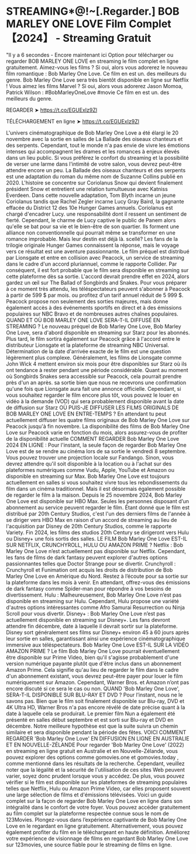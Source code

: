 # STREAMING*@!~[.Regarder.] BOB MARLEY ONE LOVE Film Complet 【2024】 - Streaming Gratuit

"Il y a 6 secondes - Encore maintenant ici Option pour télécharger ou regarder BOB MARLEY ONE LOVE en streaming le film complet en ligne gratuitement. Aimez-vous les films ? Si oui, alors vous adorerez le nouveau film romantique : Bob Marley One Love. Ce film en est un. des meilleurs du genre. Bob Marley One Love sera très bientôt disponible en ligne sur Netflix ! Vous aimez les films Marvel ? Si oui, alors vous adorerez Jason Momoa, Patrick Wilson : #BobMarleyOneLove #movie Ce film en est un. des meilleurs du genre.


 REGARDER ➤ https://t.co/EGUExIz9Zl





 TÉLÉCHARGEMENT en ligne ➤ https://t.co/EGUExIz9Zl


L'univers cinématographique de Bob Marley One Love a été élargi le 20 novembre avec la sortie en salles de La Ballade des oiseaux chanteurs et des serpents. Cependant, tout le monde n'a pas envie de vivre les émotions intenses qui accompagnent les drames et les romances à enjeux élevés dans un lieu public. Si vous préférez le confort du streaming et la possibilité de verser une larme dans l'intimité de votre salon, vous devrez peut-être attendre encore un peu. La Ballade des oiseaux chanteurs et des serpents est une adaptation du roman du même nom de Suzanne Collins publié en 2020. L'histoire se concentre sur Coriolanus Snow qui devient finalement président Snow et entretient une relation tumultueuse avec Katniss Everdeen. Dans cette nouvelle adaptation, Tom Blyth incarne un jeune Coriolanus tandis que Rachel Zegler incarne Lucy Gray Baird, la gagnante effacée du District 12 des 10e Hunger Games annuels. Coriolanus est chargé d'encadrer Lucy. une responsabilité dont il ressent un sentiment de fierté. Cependant, le charme de Lucy captive le public de Panem alors qu'elle se bat pour sa vie et le bien-être de son quartier. Ils forment une alliance non conventionnelle qui pourrait même se transformer en une romance improbable. Mais leur destin est déjà là. scellé? Les fans de la trilogie originale Hunger Games connaissent la réponse, mais le voyage vers ce résultat est une aventure passionnante. Le film préquel est distribué par Lionsgate et entre en collision avec Peacock, un service de streaming dans le cadre d'un accord pluriannuel, comme le rapporte Collider. Par conséquent, il est fort probable que le film sera disponible en streaming sur cette plateforme dès sa sortie. L'accord devrait prendre effet en 2024, alors gardez un œil sur The Ballad of Songbirds and Snakes. Pour vous préparer à ce moment très attendu, les téléspectateurs peuvent s'abonner à Peacock à partir de 599 $ par mois. ou profitez d'un tarif annuel réduit de 5 999 $. Peacock propose non seulement des sorties majeures, mais donne également accès à des événements sportifs en direct et à des émissions populaires sur NBC Bravo et de nombreuses autres chaînes populaires. QUAND ET OÙ BOB MARLEY ONE LOVE SERA-T-IL DIFFUSÉ EN STREAMING ? Le nouveau préquel de Bob Marley One Love, Bob Marley One Love, sera d'abord disponible en streaming sur Starz pour les abonnés. Plus tard, le film sortira également sur Peacock grâce à l'accord entre le distributeur Lionsgate et la plateforme de streaming NBC Universal. Détermination de la date d'arrivée exacte de le film est une question légèrement plus complexe. Généralement, les films de Lionsgate comme John Wick 4 mettent environ six mois pour être disponibles sur Starz où ils ont tendance à rester pendant une période considérable. Quant au moment où Songbirds Snakes sera accessible sur Peacock, cela pourrait prendre près d'un an après. sa sortie bien que nous ne recevrons une confirmation qu'une fois que Lionsgate aura fait une annonce officielle. Cependant, si vous souhaitez regarder le film encore plus tôt, vous pouvez le louer en vidéo à la demande (VOD) qui sera probablement disponible avant la date de diffusion sur Starz OÙ PUIS-JE DIFFUSER LES FILMS ORIGINALS DE BOB MARLEY ONE LOVE EN ENTRE-TEMPS ? En attendant tu peut actuellement diffuser les quatre films originaux de Bob Marley One Love sur Peacock jusqu'à fin novembre. La disponibilité des films de Bob Marley One Love sur Peacock varie en fonction du mois, alors assurez-vous de profiter de la disponibilité actuelle COMMENT REGARDER Bob Marley One Love 2024 EN LIGNE : Pour l'instant, la seule façon de regarder Bob Marley One Love est de se rendre au cinéma lors de sa sortie le vendredi 8 septembre. Vous pouvez trouver une projection locale sur Fandango. Sinon, vous devrez attendre qu'il soit disponible à la location ou à l'achat sur des plateformes numériques comme Vudu, Apple, YouTube et Amazon ou disponible en streaming sur Max. Bob Marley One Love est toujours actuellement en salles si vous souhaitez vivre tous les rebondissements du film dans un cinéma traditionnel. Mais il est désormais également possible de regarder le film à la maison. Depuis le 25 novembre 2024, Bob Marley One Love est disponible sur HBO Max. Seules les personnes disposant d’un abonnement au service peuvent regarder le film. Étant donné que le film est distribué par 20th Century Studios, c'est l'un des derniers films de l'année à se diriger vers HBO Max en raison d'un accord de streaming au lieu de l'acquisition par Disney de 20th Century Studios, comme le rapporte Variety. Fin 2024, les films des studios 20th Century se dirigeront vers Hulu ou Disney+ une fois sortis des salles. LE FILM Bob Marley One Love EST-IL SUR NETFLIX, CRUNCHYROLL, HULU OU AMAZON PRIME ? Netflix : Bob Marley One Love n’est actuellement pas disponible sur Netflix. Cependant, les fans de films de dark fantasy peuvent explorer d'autres options passionnantes telles que Doctor Strange pour se divertir. Crunchyroll : Crunchyroll et Funimation ont acquis les droits de distribution de Bob Marley One Love en Amérique du Nord. Restez à l’écoute pour sa sortie sur la plateforme dans les mois à venir. En attendant, offrez-vous des émissions de dark fantasy comme Spider-man pour répondre à vos besoins de divertissement. Hulu : Malheureusement, Bob Marley One Love n’est pas disponible en streaming sur Hulu. Cependant, Hulu propose une variété d'autres options intéressantes comme Afro Samurai Resurrection ou Ninja Scroll pour vous divertir. Disney+ : Bob Marley One Love n’est pas actuellement disponible en streaming sur Disney+. Les fans devront attendre fin décembre, date à laquelle il devrait sortir sur la plateforme. Disney sort généralement ses films sur Disney+ environ 45 à 60 jours après leur sortie en salles, garantissant ainsi une expérience cinématographique immersive aux téléspectateurs. Bob Marley One Love EST-IL SUR LA VIDÉO AMAZON PRIME ? Le film Bob Marley One Love pourrait éventuellement être disponible sur Prime Video, bien qu'il s'agisse probablement d'une version numérique payante plutôt que d'être inclus dans un abonnement Amazon Prime. Cela signifie qu'au lieu de regarder le film dans le cadre d'un abonnement existant, vous devrez peut-être payer pour louer le film numériquement sur Amazon. Cependant, Warner Bros. et Amazon n’ont pas encore discuté si ce sera le cas ou non. QUAND 'Bob Marley One Love', SERA-T-IL DISPONIBLE SUR BLU-RAY ET DVD ? Pour l’instant, nous ne le savons pas. Bien que le film soit finalement disponible sur Blu-ray, DVD et 4K Ultra HD, Warner Bros n'a pas encore révélé de date précise quant à la date à laquelle cela se produirait. Le premier film Nun a également été présenté en salles début septembre et est sorti sur Blu-ray et DVD en décembre. Notre meilleure hypothèse est que la suite suivra un chemin similaire et sera disponible pendant la période des fêtes. VOICI COMMENT REGARDER 'Bob Marley One Love' EN DIFFUSION EN LIGNE EN AUSTRALIE ET ​​EN NOUVELLE-ZÉLANDE Pour regarder 'Bob Marley One Love' (2022) en streaming en ligne gratuit en Australie et en Nouvelle-Zélande, vous pouvez explorer des options comme gomovies.one et gomovies.today , comme mentionné dans les résultats de la recherche. Cependant, veuillez noter que la légalité et la sécurité de l'utilisation de ces sites Web peuvent varier, soyez donc prudent lorsque vous y accédez. De plus, vous pouvez vérifier si le film est disponible sur les plateformes de streaming populaires telles que Netflix, Hulu ou Amazon Prime Video, car elles proposent souvent une large sélection de films et d'émissions télévisées. Voici un guide complet sur la façon de regarder Bob Marley One Love en ligne dans son intégralité dans le confort de votre foyer. Vous pouvez accéder gratuitement au film complet sur la plateforme respectée connue sous le nom de 123Movies. Plongez-vous dans l’expérience captivante de Bob Marley One Love en le regardant en ligne gratuitement. Alternativement, vous pouvez également profiter du film en le téléchargeant en haute définition. Améliorez votre expérience de visionnage de films en regardant Bob Marley One Love sur 123movies, une source fiable pour le streaming de films en ligne.
